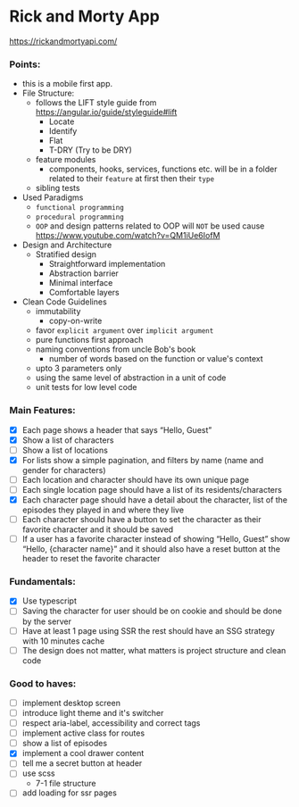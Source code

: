# Rick and Morty App
https://rickandmortyapi.com/

### Points:
- this is a mobile first app.
- File Structure:
  - follows the LIFT style guide from https://angular.io/guide/styleguide#lift
    - Locate
    - Identify
    - Flat
    - T-DRY (Try to be DRY)
  - feature modules
    - components, hooks, services, functions etc. will be in a folder related to their `feature` at first then their `type`
  - sibling tests 
- Used Paradigms
  - `functional programming`
  - `procedural programming`
  - `OOP` and design patterns related to OOP will `NOT` be used cause https://www.youtube.com/watch?v=QM1iUe6IofM
- Design and Architecture
  - Stratified design
    - Straightforward implementation
    - Abstraction barrier
    - Minimal interface
    - Comfortable layers
- Clean Code Guidelines 
  - immutability
    - copy-on-write
  - favor `explicit argument` over `implicit argument`
  - pure functions first approach
  - naming conventions from uncle Bob's book
    - number of words based on the function or value's context
  - upto 3 parameters only
  - using the same level of abstraction in a unit of code
  - unit tests for low level code

### Main Features:
- [x] Each page shows a header that says “Hello, Guest”
- [x] Show a list of characters
- [ ] Show a list of locations
- [x] For lists show a simple pagination, and filters by name (name and gender
  for characters)
- [ ] Each location and character should have its own unique page
- [ ] Each single location page should have a list of its residents/characters
- [x] Each character page should have a detail about the character, list of the
  episodes they played in and where they live
- [ ] Each character should have a button to set the character as their favorite
  character and it should be saved
- [ ] If a user has a favorite character instead of showing “Hello, Guest” show
  “Hello, {character name}” and it should also have a reset button at the
  header to reset the favorite character

### Fundamentals:
- [x] Use typescript
- [ ] Saving the character for user should be on cookie and should be done by the server
- [ ] Have at least 1 page using SSR the rest should have an SSG strategy with 10 minutes cache
- [ ] The design does not matter, what matters is project structure and clean code

### Good to haves:
- [ ] implement desktop screen
- [ ] introduce light theme and it's switcher
- [ ] respect aria-label, accessibility and correct tags
- [ ] implement active class for routes
- [ ] show a list of episodes
- [x] implement a cool drawer content
- [ ] tell me a secret button at header
- [ ] use scss
  - 7-1 file structure
- [ ] add loading for ssr pages
